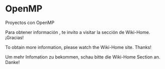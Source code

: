 # OpenMP
Proyectos con OpenMP

Para obtener información , te invito a visitar la sección de Wiki-Home. ¡Gracias!

To obtain more information, please watch the Wiki-Home site. Thanks!

Um mehr Infomation zu bekommen, schau bitte die Wiki-Home Section an. Danke!
